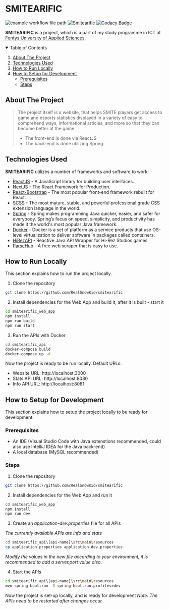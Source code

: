 # SMITEARIFIC
![example workflow file path](https://github.com/RealSnowKid/smitearific/workflows/main/badge.svg)
[![Smitearific](https://img.shields.io/endpoint?url=https://dashboard.cypress.io/badge/detailed/s6jrsq&style=flat&logo=cypress)](https://dashboard.cypress.io/projects/s6jrsq/runs)
[![Codacy Badge](https://app.codacy.com/project/badge/Grade/85b6a8c26f304aadaa3cc3410f147a5b)](https://www.codacy.com?utm_source=github.com&amp;utm_medium=referral&amp;utm_content=RealSnowKid/smitearific&amp;utm_campaign=Badge_Grade)

__SMITEARIFIC__ is a project, which is a part of my study programme in ICT at [Fontys University of Applied Sciences](https://fontys.edu/).

<details open="open">
  <summary>Table of Contents</summary>
  <ol>
    <li><a href="#about-the-project">About The Project</a></li>
    <li><a href="#technologies-used">Technologies Used</a></li>
    <li><a href="#how-to-run-locally">How to Run Locally</a></li>
    <li><a href="#how-to-setup-for-development">How to Setup for Development</a>
        <ul>
          <li><a href="#prerequisites">Prerequisites</a></li>
          <li><a href="#steps">Steps</a></li>
        </ul>
    </li>
  </ol>
</details>

## About The Project
> The project itself is a website, that helps SMITE players get access to game and esports statistics displayed in a variety of easy to comprehend ways, informational articles, and more so that they can become better at the game.
> * The front-end is done via ReactJS
> * The back-end is done utilizing Spring

## Technologies Used
__SMITEARIFIC__ utilizes a number of frameworks and software to work:
* [ReactJS](https://reactjs.org/) - A JavaScript library for building user interfaces.
* [NextJS](https://nextjs.org/) - The React Framework for Production.
* [React-Bootstrap](https://react-bootstrap.github.io/) - The most popular front-end framework rebuilt for React.
* [SCSS](https://sass-lang.com/) - The most mature, stable, and powerful professional grade CSS extension language in the world.
* [Spring](https://spring.io/) - Spring makes programming Java quicker, easier, and safer for everybody. Spring’s focus on speed, simplicity, and productivity has made it the world's most popular Java framework.
* [Docker](https://www.docker.com/) - Docker is a set of platform as a service products that use OS-level virtualization to deliver software in packages called containers.
* [HiRezAPI](https://github.com/stachu540/HiRezAPI) - Reactive Java API Wrapper for Hi-Rez Studios games.
* [ParseHub](https://www.parsehub.com/) - A free web scraper that is easy to use.

## How to Run Locally
This section explains how to run the project locally.

1. Clone the repository
```bash
git clone https://github.com/RealSnowKid/smitearific
```

2. Install dependencies for the Web App and build it, after it is built - start it
```bash
cd smitearific_web_app
npm install
npm run build
npm run start
```

3. Run the APIs with Docker
```bash
cd smitearific_api
docker-compose build
docker-compose up -d
```

Now the project is ready to be run locally. Default URLs:
* Website URL: http://localhost:3000
* Stats API URL: http://localhost:8080
* Info API URL: http://localhost:8081

## How to Setup for Development
This section explains how to setup the project locally to be ready for development.

### Prerequisites
* An IDE (Visual Studio Code with Java extenstions recommended, could also use IntelliJ IDEA for the Java back-end)
* A local database (MySQL recommended)

### Steps
1. Clone the repository
```bash
git clone https://github.com/RealSnowKid/smitearific
```

2. Install dependencies for the Web App and run it
```bash
cd smitearific_web_app
npm install
npm run dev
```

3. Create an *application-dev.properties* file for all APIs

*The currently available APIs are info and stats*
```bash
cd smitearific_api\[api-name]\src\main\resources
cp application.properties application-dev.properties
```
*Modify the values in the new file according to your environment, it is recommended to add a server.port value also.*

4. Start the APIs
```bash
cd smitearific_api\[api-name]\src\main\resources
mvn spring-boot:run -D spring-boot.run.profiles=dev
```
Now the project is set-up locally, and is ready for development
*Note: The APIs need to be restarted after changes occur.*
